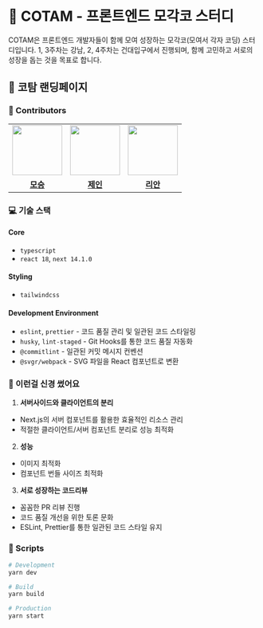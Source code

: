 # 🎯 COTAM - 프론트엔드 모각코 스터디

COTAM은 프론트엔드 개발자들이 함께 모여 성장하는 모각코(모여서 각자 코딩) 스터디입니다.
1, 3주차는 강남, 2, 4주차는 건대입구에서 진행되며, 함께 고민하고 서로의 성장을 돕는 것을 목표로 합니다.

## 🎁 코탐 랜딩페이지

### 👥 Contributors

<table>
  <tr>
    <td>
      <a href="https://github.com/endmoseung">
        <img src="https://avatars.githubusercontent.com/u/103626175?v=4" width="100px" />
      </a>
    </td>
    <td>
      <a href="https://github.com/JANGSEYEONG">
        <img src="https://avatars.githubusercontent.com/u/137787915?v=4" width="100px" />
      </a>
    </td>
    <td>
      <a href="https://github.com/novice-hero">
        <img src="https://avatars.githubusercontent.com/u/77836614?v=4" width="100px" />
      </a>
    </td>
  </tr>
  <tr>
    <td align="center">
      <b><a href="https://github.com/endmoseung">모승</a></b>
    </td>
    <td align="center">
      <b><a href="https://github.com/Seongtaek-H">제인</a></b>
    </td>
    <td align="center">
      <b><a href="https://github.com/sukyeongh">리안</a></b>
    </td>
  </tr>
</table>

### 💻 기술 스택

#### Core

- `typescript`
- `react 18`, `next 14.1.0`

#### Styling

- `tailwindcss`

#### Development Environment

- `eslint`, `prettier` - 코드 품질 관리 및 일관된 코드 스타일링
- `husky`, `lint-staged` - Git Hooks를 통한 코드 품질 자동화
- `@commitlint` - 일관된 커밋 메시지 컨벤션
- `@svgr/webpack` - SVG 파일을 React 컴포넌트로 변환

### 🌟 이런걸 신경 썼어요

1. **서버사이드와 클라이언트의 분리**

- Next.js의 서버 컴포넌트를 활용한 효율적인 리소스 관리
- 적절한 클라이언트/서버 컴포넌트 분리로 성능 최적화

2. **성능**

- 이미지 최적화
- 컴포넌트 번들 사이즈 최적화

3. **서로 성장하는 코드리뷰**

- 꼼꼼한 PR 리뷰 진행
- 코드 품질 개선을 위한 토론 문화
- ESLint, Prettier를 통한 일관된 코드 스타일 유지

### 📝 Scripts

```bash
# Development
yarn dev

# Build
yarn build

# Production
yarn start
```
